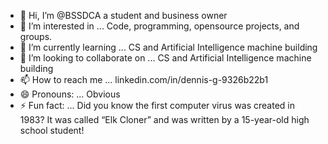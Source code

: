 - 👋 Hi, I’m @BSSDCA a student and business owner
- 👀 I’m interested in ... Code, programming, opensource projects, and groups. 
- 🌱 I’m currently learning ... CS and Artificial Intelligence machine building
- 💞️ I’m looking to collaborate on ... CS and Artificial Intelligence machine building
- 📫 How to reach me ... linkedin.com/in/dennis-g-9326b22b1
- 😄 Pronouns: ...  Obvious  
- ⚡ Fun fact: ... Did you know the first computer virus was created in 1983? It was called “Elk Cloner” and was written by a 15-year-old high school student!

<!---
BSSDCA/BSSDCA is a ✨ special ✨ repository because its `README.md` (this file) appears on your GitHub profile.
You can click the Preview link to take a look at your changes.
--->
